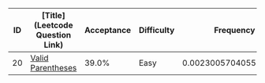 |ID|[Title](Leetcode Question Link)|Acceptance|Difficulty|Frequency|
|----|-----|----|---|---|
|20|[Valid Parentheses]( https://leetcode.com/problems/valid-parentheses)|39.0%|Easy|0.0023005704055949323|

